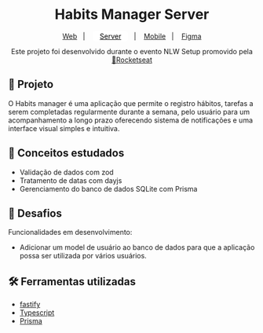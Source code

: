 <h1 align="center">Habits Manager Server</h1>

<p align="center">
  <a href="https://github.com/danielhuanca98/habits-manager-web">Web</a>&nbsp;&nbsp;&nbsp;|&nbsp;&nbsp;&nbsp;
  <a href="#" style="background-color: #FFF;color:#000; padding: 2px 14px; border-radius: 5px">Server</a>&nbsp;&nbsp;&nbsp;|&nbsp;&nbsp;&nbsp;
  <a href="https://github.com/danielhuanca98/habits-manager-app">Mobile</a>&nbsp;&nbsp;&nbsp;|&nbsp;&nbsp;&nbsp;
  <a href="https://www.figma.com/file/7gcr5znHIaPz8JAoiyJo5f/Habits-(i)-(Community)-(Community)?node-id=6%3A343&t=YCRz5hgdnITX0zxk-0">Figma</a>
</p>

<p align="center">
Este projeto foi desenvolvido durante o evento NLW Setup promovido pela <a href="https://github.com/rocketseat-education">🚀Rocketseat</a>
</p>

## :closed_book: Projeto

O Habits manager é uma aplicação que permite o registro hábitos, tarefas a serem completadas regularmente durante a semana, pelo usuário para um acompanhamento a longo prazo oferecendo sistema de notificações e uma interface visual simples e intuitiva.

## :pencil: Conceitos estudados

- Validação de dados com zod
- Tratamento de datas com dayjs
- Gerenciamento do banco de dados SQLite com Prisma

## 🚀 Desafios

Funcionalidades em desenvolvimento:

- Adicionar um model de usuário ao banco de dados para que a aplicação possa ser utilizada por vários usuários.

## 🛠️ Ferramentas utilizadas

- [fastify](https://github.com/fastify/fastify)
- [Typescript](https://github.com/microsoft/TypeScript)
- [Prisma](https://github.com/prisma/prisma)